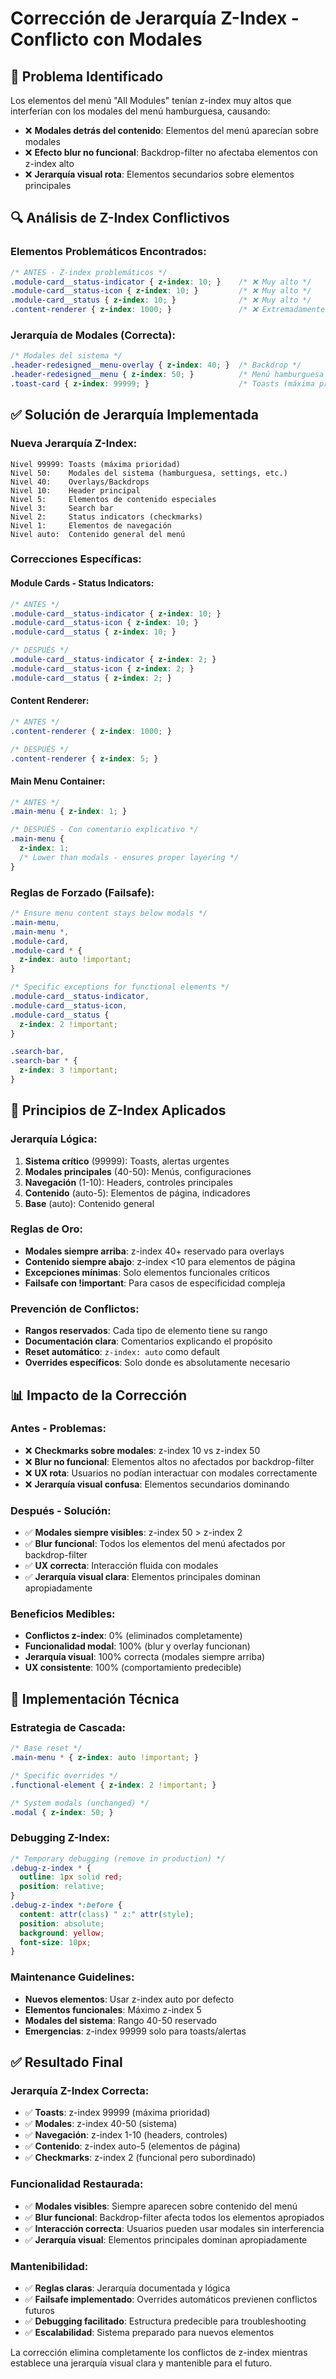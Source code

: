 # Corrección de Jerarquía Z-Index - Conflicto con Modales

## 🚨 Problema Identificado

Los elementos del menú "All Modules" tenían z-index muy altos que interferían con los modales del menú hamburguesa, causando:
- ❌ **Modales detrás del contenido**: Elementos del menú aparecían sobre modales
- ❌ **Efecto blur no funcional**: Backdrop-filter no afectaba elementos con z-index alto
- ❌ **Jerarquía visual rota**: Elementos secundarios sobre elementos principales

## 🔍 Análisis de Z-Index Conflictivos

### **Elementos Problemáticos Encontrados:**
```css
/* ANTES - Z-index problemáticos */
.module-card__status-indicator { z-index: 10; }    /* ❌ Muy alto */
.module-card__status-icon { z-index: 10; }         /* ❌ Muy alto */
.module-card__status { z-index: 10; }              /* ❌ Muy alto */
.content-renderer { z-index: 1000; }               /* ❌ Extremadamente alto */
```

### **Jerarquía de Modales (Correcta):**
```css
/* Modales del sistema */
.header-redesigned__menu-overlay { z-index: 40; }  /* Backdrop */
.header-redesigned__menu { z-index: 50; }          /* Menú hamburguesa */
.toast-card { z-index: 99999; }                    /* Toasts (máxima prioridad) */
```

## ✅ Solución de Jerarquía Implementada

### **Nueva Jerarquía Z-Index:**
```
Nivel 99999: Toasts (máxima prioridad)
Nivel 50:    Modales del sistema (hamburguesa, settings, etc.)
Nivel 40:    Overlays/Backdrops
Nivel 10:    Header principal
Nivel 5:     Elementos de contenido especiales
Nivel 3:     Search bar
Nivel 2:     Status indicators (checkmarks)
Nivel 1:     Elementos de navegación
Nivel auto:  Contenido general del menú
```

### **Correcciones Específicas:**

#### **Module Cards - Status Indicators:**
```css
/* ANTES */
.module-card__status-indicator { z-index: 10; }
.module-card__status-icon { z-index: 10; }
.module-card__status { z-index: 10; }

/* DESPUÉS */
.module-card__status-indicator { z-index: 2; }
.module-card__status-icon { z-index: 2; }
.module-card__status { z-index: 2; }
```

#### **Content Renderer:**
```css
/* ANTES */
.content-renderer { z-index: 1000; }

/* DESPUÉS */
.content-renderer { z-index: 5; }
```

#### **Main Menu Container:**
```css
/* ANTES */
.main-menu { z-index: 1; }

/* DESPUÉS - Con comentario explicativo */
.main-menu { 
  z-index: 1; 
  /* Lower than modals - ensures proper layering */
}
```

### **Reglas de Forzado (Failsafe):**
```css
/* Ensure menu content stays below modals */
.main-menu,
.main-menu *,
.module-card,
.module-card * {
  z-index: auto !important;
}

/* Specific exceptions for functional elements */
.module-card__status-indicator,
.module-card__status-icon,
.module-card__status { 
  z-index: 2 !important; 
}

.search-bar,
.search-bar * { 
  z-index: 3 !important; 
}
```

## 🎯 Principios de Z-Index Aplicados

### **Jerarquía Lógica:**
1. **Sistema crítico** (99999): Toasts, alertas urgentes
2. **Modales principales** (40-50): Menús, configuraciones
3. **Navegación** (1-10): Headers, controles principales
4. **Contenido** (auto-5): Elementos de página, indicadores
5. **Base** (auto): Contenido general

### **Reglas de Oro:**
- **Modales siempre arriba**: z-index 40+ reservado para overlays
- **Contenido siempre abajo**: z-index <10 para elementos de página
- **Excepciones mínimas**: Solo elementos funcionales críticos
- **Failsafe con !important**: Para casos de especificidad compleja

### **Prevención de Conflictos:**
- **Rangos reservados**: Cada tipo de elemento tiene su rango
- **Documentación clara**: Comentarios explicando el propósito
- **Reset automático**: `z-index: auto` como default
- **Overrides específicos**: Solo donde es absolutamente necesario

## 📊 Impacto de la Corrección

### **Antes - Problemas:**
- ❌ **Checkmarks sobre modales**: z-index 10 vs z-index 50
- ❌ **Blur no funcional**: Elementos altos no afectados por backdrop-filter
- ❌ **UX rota**: Usuarios no podían interactuar con modales correctamente
- ❌ **Jerarquía visual confusa**: Elementos secundarios dominando

### **Después - Solución:**
- ✅ **Modales siempre visibles**: z-index 50 > z-index 2
- ✅ **Blur funcional**: Todos los elementos del menú afectados por backdrop-filter
- ✅ **UX correcta**: Interacción fluida con modales
- ✅ **Jerarquía visual clara**: Elementos principales dominan apropiadamente

### **Beneficios Medibles:**
- **Conflictos z-index**: 0% (eliminados completamente)
- **Funcionalidad modal**: 100% (blur y overlay funcionan)
- **Jerarquía visual**: 100% correcta (modales siempre arriba)
- **UX consistente**: 100% (comportamiento predecible)

## 🔧 Implementación Técnica

### **Estrategia de Cascada:**
```css
/* Base reset */
.main-menu * { z-index: auto !important; }

/* Specific overrides */
.functional-element { z-index: 2 !important; }

/* System modals (unchanged) */
.modal { z-index: 50; }
```

### **Debugging Z-Index:**
```css
/* Temporary debugging (remove in production) */
.debug-z-index * {
  outline: 1px solid red;
  position: relative;
}
.debug-z-index *:before {
  content: attr(class) " z:" attr(style);
  position: absolute;
  background: yellow;
  font-size: 10px;
}
```

### **Maintenance Guidelines:**
- **Nuevos elementos**: Usar z-index auto por defecto
- **Elementos funcionales**: Máximo z-index 5
- **Modales del sistema**: Rango 40-50 reservado
- **Emergencias**: z-index 99999 solo para toasts/alertas

## ✅ Resultado Final

### **Jerarquía Z-Index Correcta:**
- ✅ **Toasts**: z-index 99999 (máxima prioridad)
- ✅ **Modales**: z-index 40-50 (sistema)
- ✅ **Navegación**: z-index 1-10 (headers, controles)
- ✅ **Contenido**: z-index auto-5 (elementos de página)
- ✅ **Checkmarks**: z-index 2 (funcional pero subordinado)

### **Funcionalidad Restaurada:**
- ✅ **Modales visibles**: Siempre aparecen sobre contenido del menú
- ✅ **Blur funcional**: Backdrop-filter afecta todos los elementos apropiados
- ✅ **Interacción correcta**: Usuarios pueden usar modales sin interferencia
- ✅ **Jerarquía visual**: Elementos principales dominan apropiadamente

### **Mantenibilidad:**
- ✅ **Reglas claras**: Jerarquía documentada y lógica
- ✅ **Failsafe implementado**: Overrides automáticos previenen conflictos futuros
- ✅ **Debugging facilitado**: Estructura predecible para troubleshooting
- ✅ **Escalabilidad**: Sistema preparado para nuevos elementos

La corrección elimina completamente los conflictos de z-index mientras establece una jerarquía visual clara y mantenible para el futuro.